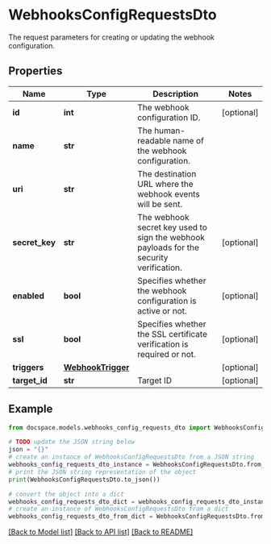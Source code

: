 # WebhooksConfigRequestsDto

The request parameters for creating or updating the webhook configuration.

## Properties

Name | Type | Description | Notes
------------ | ------------- | ------------- | -------------
**id** | **int** | The webhook configuration ID. | [optional] 
**name** | **str** | The human-readable name of the webhook configuration. | 
**uri** | **str** | The destination URL where the webhook events will be sent. | 
**secret_key** | **str** | The webhook secret key used to sign the webhook payloads for the security verification. | [optional] 
**enabled** | **bool** | Specifies whether the webhook configuration is active or not. | [optional] 
**ssl** | **bool** | Specifies whether the SSL certificate verification is required or not. | [optional] 
**triggers** | [**WebhookTrigger**](WebhookTrigger.md) |  | [optional] 
**target_id** | **str** | Target ID | [optional] 

## Example

```python
from docspace.models.webhooks_config_requests_dto import WebhooksConfigRequestsDto

# TODO update the JSON string below
json = "{}"
# create an instance of WebhooksConfigRequestsDto from a JSON string
webhooks_config_requests_dto_instance = WebhooksConfigRequestsDto.from_json(json)
# print the JSON string representation of the object
print(WebhooksConfigRequestsDto.to_json())

# convert the object into a dict
webhooks_config_requests_dto_dict = webhooks_config_requests_dto_instance.to_dict()
# create an instance of WebhooksConfigRequestsDto from a dict
webhooks_config_requests_dto_from_dict = WebhooksConfigRequestsDto.from_dict(webhooks_config_requests_dto_dict)
```
[[Back to Model list]](../README.md#documentation-for-models) [[Back to API list]](../README.md#documentation-for-api-endpoints) [[Back to README]](../README.md)


